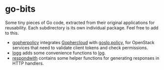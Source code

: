 # go-bits

Some tiny pieces of Go code, extracted from their original applications for
reusability. Each subdirectory is its own individual package. Feel free to add
to this.

* [gopherpolicy](./gopherpolicy) integrates [Gophercloud](https://github.com/gophercloud/gophercloud) with [goslo.policy](https://github.com/databus23/goslo.policy), for OpenStack services that need to validate client tokens and check permissions.
* [logg](./logg) adds some convenience functions to [log](https://golang.org/pkg/log/).
* [respondwith](./respondwith) contains some helper functions for generating responses in HTTP handlers.
